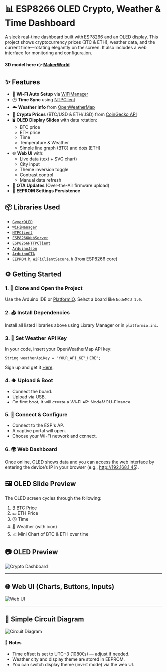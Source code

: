 # 📊 ESP8266 OLED Crypto, Weather & Time Dashboard

A sleek real-time dashboard built with ESP8266 and an OLED display. This project shows cryptocurrency prices (BTC & ETH), weather data, and the current time—rotating elegantly on the screen. It also includes a web interface for monitoring and configuration.

#### 3D model here 👉 [MakerWorld](https://makerworld.com/en/models/1393341-desktop-wifi-informer-esp8266-oled-ssd1306#profileId-1443943)

## ✨ Features

- 📶 **Wi-Fi Auto Setup** via [WiFiManager](https://github.com/tzapu/WiFiManager)
- 🕒 **Time Sync** using [NTPClient](https://github.com/arduino-libraries/NTPClient)
- ☁️ **Weather Info** from [OpenWeatherMap](https://openweathermap.org/)
- 💸 **Crypto Prices** (BTC/USD & ETH/USD) from [CoinGecko API](https://www.coingecko.com/)
- 🖥 **OLED Display Slides** with data rotation:
  - BTC price
  - ETH price
  - Time
  - Temperature & Weather
  - Simple line graph (BTC) and dots (ETH)
- 🌐 **Web UI** with:
  - Live data (text + SVG chart)
  - City input
  - Theme inversion toggle
  - Contrast control
  - Manual data refresh
- 🚀 **OTA Updates** (Over-the-Air firmware upload)
- 🔧 **EEPROM Settings Persistence**

## 📦 Libraries Used

- [`GyverOLED`](https://github.com/GyverLibs/GyverOLED)
- [`WiFiManager`](https://github.com/tzapu/WiFiManager)
- [`NTPClient`](https://github.com/arduino-libraries/NTPClient)
- [`ESP8266WebServer`](https://github.com/esp8266/Arduino)
- [`ESP8266HTTPClient`](https://github.com/esp8266/Arduino)
- [`ArduinoJson`](https://arduinojson.org/)
- [`ArduinoOTA`](https://github.com/esp8266/Arduino)
- `EEPROM.h`, `WiFiClientSecure.h` (from ESP8266 core)

## ⚙️ Getting Started

### 1. 🔄 Clone and Open the Project

Use the Arduino IDE or [PlatformIO](https://platformio.org/). Select a board like `NodeMCU 1.0`.

### 2. 📥 Install Dependencies

Install all listed libraries above using Library Manager or in `platformio.ini`.

### 3. 🔑 Set Weather API Key

In your code, insert your OpenWeatherMap API key:

```
String weatherApiKey = "YOUR_API_KEY_HERE";
```

Sign up and get it [Here](https://home.openweathermap.org/api_keys).

### 4. ⬆️ Upload & Boot

- Connect the board.
- Upload via USB.
- On first boot, it will create a Wi-Fi AP: NodeMCU-Finance.

### 5. 📡 Connect & Configure

- Connect to the ESP's AP.
- A captive portal will open.
- Choose your Wi-Fi network and connect.

### 6. 🌍 Web Dashboard

Once online, OLED shows data and you can access the web interface by entering the device’s IP in your browser (e.g., http://192.168.1.45).

## 🖼 OLED Slide Preview

The OLED screen cycles through the following:

1. ₿ BTC Price
2. 💵 ETH Price
3. 🕒 Time
4. 🌡 Weather (with icon)
5. 📈 Mini Chart of BTC & ETH over time

## 📷 OLED Preview

![Crypto Dashboard](https://makerworld.bblmw.com/makerworld/model/US831a375163e43e/design/2025-05-07_b964d579cc8b8.jpg?x-oss-process=image/resize,w_1920/format,webp)

---

## 🌐 Web UI (Charts, Buttons, Inputs)

![Web UI](https://imgur.com/saONzd7.jpg)

---

## 🔌 Simple Circuit Diagram

![Circuit Diagram](https://imgur.com/R3Pnb0F.jpg)

#### 🧠 Notes

- Time offset is set to UTC+3 (10800s) — adjust if needed.
- Weather city and display theme are stored in EEPROM.
- You can switch display theme (invert mode) via the web UI.
